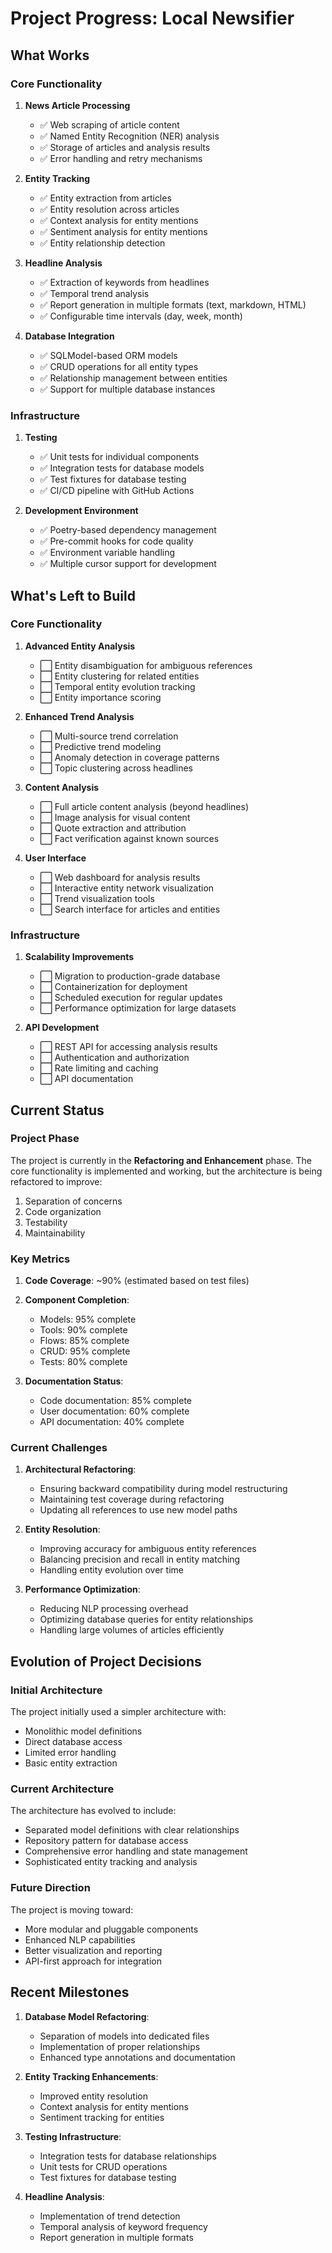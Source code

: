 # Project Progress: Local Newsifier

## What Works

### Core Functionality

1. **News Article Processing**
   - ✅ Web scraping of article content
   - ✅ Named Entity Recognition (NER) analysis
   - ✅ Storage of articles and analysis results
   - ✅ Error handling and retry mechanisms

2. **Entity Tracking**
   - ✅ Entity extraction from articles
   - ✅ Entity resolution across articles
   - ✅ Context analysis for entity mentions
   - ✅ Sentiment analysis for entity mentions
   - ✅ Entity relationship detection

3. **Headline Analysis**
   - ✅ Extraction of keywords from headlines
   - ✅ Temporal trend analysis
   - ✅ Report generation in multiple formats (text, markdown, HTML)
   - ✅ Configurable time intervals (day, week, month)

4. **Database Integration**
   - ✅ SQLModel-based ORM models
   - ✅ CRUD operations for all entity types
   - ✅ Relationship management between entities
   - ✅ Support for multiple database instances

### Infrastructure

1. **Testing**
   - ✅ Unit tests for individual components
   - ✅ Integration tests for database models
   - ✅ Test fixtures for database testing
   - ✅ CI/CD pipeline with GitHub Actions

2. **Development Environment**
   - ✅ Poetry-based dependency management
   - ✅ Pre-commit hooks for code quality
   - ✅ Environment variable handling
   - ✅ Multiple cursor support for development

## What's Left to Build

### Core Functionality

1. **Advanced Entity Analysis**
   - ⬜ Entity disambiguation for ambiguous references
   - ⬜ Entity clustering for related entities
   - ⬜ Temporal entity evolution tracking
   - ⬜ Entity importance scoring

2. **Enhanced Trend Analysis**
   - ⬜ Multi-source trend correlation
   - ⬜ Predictive trend modeling
   - ⬜ Anomaly detection in coverage patterns
   - ⬜ Topic clustering across headlines

3. **Content Analysis**
   - ⬜ Full article content analysis (beyond headlines)
   - ⬜ Image analysis for visual content
   - ⬜ Quote extraction and attribution
   - ⬜ Fact verification against known sources

4. **User Interface**
   - ⬜ Web dashboard for analysis results
   - ⬜ Interactive entity network visualization
   - ⬜ Trend visualization tools
   - ⬜ Search interface for articles and entities

### Infrastructure

1. **Scalability Improvements**
   - ⬜ Migration to production-grade database
   - ⬜ Containerization for deployment
   - ⬜ Scheduled execution for regular updates
   - ⬜ Performance optimization for large datasets

2. **API Development**
   - ⬜ REST API for accessing analysis results
   - ⬜ Authentication and authorization
   - ⬜ Rate limiting and caching
   - ⬜ API documentation

## Current Status

### Project Phase

The project is currently in the **Refactoring and Enhancement** phase. The core functionality is implemented and working, but the architecture is being refactored to improve:

1. Separation of concerns
2. Code organization
3. Testability
4. Maintainability

### Key Metrics

1. **Code Coverage**: ~90% (estimated based on test files)
2. **Component Completion**:
   - Models: 95% complete
   - Tools: 90% complete
   - Flows: 85% complete
   - CRUD: 95% complete
   - Tests: 80% complete

3. **Documentation Status**:
   - Code documentation: 85% complete
   - User documentation: 60% complete
   - API documentation: 40% complete

### Current Challenges

1. **Architectural Refactoring**:
   - Ensuring backward compatibility during model restructuring
   - Maintaining test coverage during refactoring
   - Updating all references to use new model paths

2. **Entity Resolution**:
   - Improving accuracy for ambiguous entity references
   - Balancing precision and recall in entity matching
   - Handling entity evolution over time

3. **Performance Optimization**:
   - Reducing NLP processing overhead
   - Optimizing database queries for entity relationships
   - Handling large volumes of articles efficiently

## Evolution of Project Decisions

### Initial Architecture

The project initially used a simpler architecture with:
- Monolithic model definitions
- Direct database access
- Limited error handling
- Basic entity extraction

### Current Architecture

The architecture has evolved to include:
- Separated model definitions with clear relationships
- Repository pattern for database access
- Comprehensive error handling and state management
- Sophisticated entity tracking and analysis

### Future Direction

The project is moving toward:
- More modular and pluggable components
- Enhanced NLP capabilities
- Better visualization and reporting
- API-first approach for integration

## Recent Milestones

1. **Database Model Refactoring**:
   - Separation of models into dedicated files
   - Implementation of proper relationships
   - Enhanced type annotations and documentation

2. **Entity Tracking Enhancements**:
   - Improved entity resolution
   - Context analysis for entity mentions
   - Sentiment tracking for entities

3. **Testing Infrastructure**:
   - Integration tests for database relationships
   - Unit tests for CRUD operations
   - Test fixtures for database testing

4. **Headline Analysis**:
   - Implementation of trend detection
   - Temporal analysis of keyword frequency
   - Report generation in multiple formats
